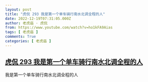 ```yaml
---
layout: post
title: "虎侃 293 我是第一个单车骑行南水北调全程的人"
date: 2022-12-19T07:31:05.000Z
author: 老虎庙 · 虎侃
from: https://www.youtube.com/watch?v=ho1kFA9Aias
tags: [ 老虎庙 ]
comments: True
categories: [ 老虎庙 ]
---
```

<!--1671435065000-->
[虎侃 293 我是第一个单车骑行南水北调全程的人](https://www.youtube.com/watch?v=ho1kFA9Aias)
------

<div>
我是第一个单车骑行南水北调全程的人
</div>

